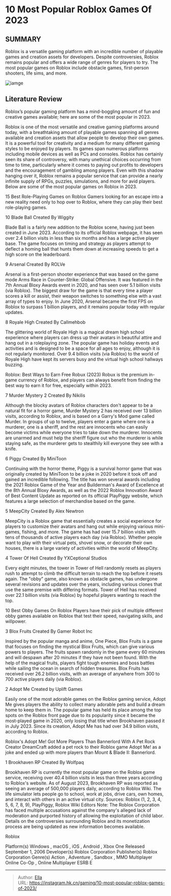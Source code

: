 # 10 Most Popular Roblox Games Of 2023


## SUMMARY 


Roblox
 is a versatile gaming platform with an incredible number of playable games and creation assets for developers. 
 Despite controversies, Roblox remains popular and offers a wide range of genres for players to try. 
 The most popular games on Roblox include obstacle games, first-person shooters, life sims, and more. 

![iamge](https://static1.srcdn.com/wordpress/wp-content/uploads/2023/12/roblox-games-in-2023-including-piggy-and-adopt-me.jpg)

## Literature Review

Roblox’s popular gaming platform has a mind-boggling amount of fun and creative games available; here are some of the most popular in 2023.




Roblox is one of the most versatile and creative gaming platforms around today, with a breathtaking amount of playable games spanning all genres available and creation assets that allow people to develop their own games. It is a powerful tool for creativity and a medium for many different gaming styles to be enjoyed by players. Its games span numerous platforms including mobile devices as well as PCs and consoles.
Roblox has certainly seen its share of controversy, with many unethical choices occurring from time to time, particularly where it comes to paying out profits to developers and the encouragement of gambling among players. Even with this shadow hanging over it, Roblox remains a popular service that can provide a nearly infinite supply of RPGs, puzzles, simulations, and more for avid players. Below are some of the most popular games on Roblox in 2023.
            
 
 15 Best Role-Playing Games on Roblox 
Gamers looking for an escape into a new reality need only to hop over to Roblox, where they can play their best role-playing games. 












 








 10  Blade Ball 
Created By Wiggity
        

Blade Ball is a fairly new addition to the Roblox scene, having just been created in June 2023. According to its official Roblox webpage, it has seen over 2.4 billion visits in less than six months and has a large active player base. The game focuses on timing and strategy as players attempt to deflect a homing ball that hunts them down at increasing speeds to get a high score on the leaderboard.





 9  Arsenal 
Created By ROLVe


 







Arsenal is a first-person shooter experience that was based on the game mode Arms Race in Counter-Strike: Global Offensive. It was featured in the 7th Annual Bloxy Awards event in 2020, and has seen over 5.1 billion visits (via Roblox). The biggest draw for the game is that every time a player scores a kill or assist, their weapon switches to something else with a vast array of types to enjoy. In June 2020, Arsenal became the first FPS on Roblox to surpass 1 billion players, and it remains popular today with regular updates.





 8  Royale High 
Created By Callmehbob
        

The glittering world of Royale High is a magical dream high school experience where players can dress up their avatars in beautiful attire and hang out in a roleplaying zone. The popular game has holiday events and activities and is designed to be a space for all ages to enjoy, although it is not regularly monitored. Over 9.4 billion visits (via Roblox) to the world of Royale High have kept its servers busy and the virtual high school hallways buzzing.
            
 
 Roblox: Best Ways to Earn Free Robux (2023) 
Robux is the premium in-game currency of Roblox, and players can always benefit from finding the best way to earn it for free, especially within 2023.








 7  Murder Mystery 2 
Created By Nikilis
        

Although the blocky avatars of Roblox characters don&#39;t appear to be a natural fit for a horror game, Murder Mystery 2 has received over 13 billion visits, according to Roblox, and is based on a Garry&#39;s Mod game called Murder. In groups of up to twelve, players enter a game where one is a murderer, one is a sheriff, and the rest are innocents who can easily become victims while everyone tries to take down the murderer. Innocents are unarmed and must help the sheriff figure out who the murderer is while staying safe, as the murderer gets to stealthily kill everyone they see with a knife.





 6  Piggy 
Created By MiniToon
        

Continuing with the horror theme, Piggy is a survival horror game that was originally created by MiniToon to be a joke in 2020 before it took off and gained an incredible following. The title has won several awards including the 2021 Roblox Game of the Year and Builderman&#39;s Award of Excellence at the 8th Annual Bloxy Awards, as well as the 2022 Roblox Innovation Award of Best Content Update as reported on its official PlayPiggy website, which features a large selection of merchandise based on the game.





 5  MeepCity 
Created By Alex Newtron
        

MeepCity is a Roblox game that essentially creates a social experience for players to customize their avatars and hang out while enjoying various mini-games, fishing, and more. The game has had over 15.7 billion visits with tens of thousands of active players each day (via Roblox). Whether people want to play with their virtual pets, shovel snow, or decorate their own houses, there is a large variety of activities within the world of MeepCity.





 4  Tower Of Hell 
Created By YXCeptional Studios


 







Every eight minutes, the tower in Tower of Hell randomly resets as players rush to attempt to climb the difficult terrain to reach the top before it resets again. The &#34;obby&#34; game, also known as obstacle games, has undergone several revisions and updates over the years, including various clones that use the same premise with differing formats. Tower of Hell has received over 22.1 billion visits (via Roblox) by hopeful players wanting to reach the top.
            
 
 10 Best Obby Games On Roblox 
Players have their pick of multiple different obby games available on Roblox that test their speed, navigating skills, and willpower. 








 3  Blox Fruits 
Created By Gamer Robot Inc
        

Inspired by the popular manga and anime, One Piece, Blox Fruits is a game that focuses on finding the mystical Blox Fruits, which can give various powers to players. The fruits spawn randomly in the game every 60 minutes and will despawn after 20 minutes if they have not been found. With the help of the magical fruits, players fight tough enemies and boss battles while sailing the ocean in search of hidden treasures. Blox Fruits has received over 26.2 billion visits, with an average of anywhere from 300 to 700 active players daily (via Roblox).





 2  Adopt Me 
Created by Uplift Games


 







Easily one of the most adorable games on the Roblox gaming service, Adopt Me gives players the ability to collect many adorable pets and build a dream home to keep them in. The popular game has held its place among the top spots on the Roblox front page due to its popularity since it became the most-played game in 2020, only losing that title when Brookhaven passed it in July 2023. Since its creation, Adopt Me has had over 34.9 billion visits, according to Roblox.
            
 
 Roblox&#39;s Adopt Me! Got More Players Than Bannerlord With A Pet Rock 
Creator DreamCraft added a pet rock to their Roblox game Adopt Me! as a joke and ended up with more players than Mount &amp; Blade II: Bannerlord.








 1  Brookhaven RP 
Created By Wolfpaq
        

Brookhaven RP is currently the most popular game on the Roblox game service, receiving over 40.4 billion visits in less than three years according to Roblox&#39;s website. As of August 2023, Brookhaven RP was reported as seeing an average of 500,000 players daily, according to Roblox Wiki. The life simulator lets people go to school, work at jobs, drive cars, own homes, and interact with others in an active virtual city.
Sources: Roblox (1, 2, 3, 4, 5, 6, 7, 8, 9), PlayPiggy, Roblox Wiki
Editors Note: The Roblox Corporation has faced multiple accusations against the company&#39;s alleged lack of moderation and purported history of allowing the exploitation of child labor. Details on the controversies surrounding Roblox and its monetization process are being updated as new information becomes available. 

        


  Roblox  


  Platform(s)    Windows , macOS , iOS , Android , Xbox One     Released    September 1, 2006     Developer(s)    Roblox Corporation     Publisher(s)    Roblox Corporation     Genre(s)    Action , Adventure , Sandbox , MMO     Multiplayer    Online Co-Op , Online Multiplayer     ESRB    E    



---

> Author: [Ella](https://instagram.hk.cn/)  
> URL: https://instagram.hk.cn/gaming/10-most-popular-roblox-games-of-2023/  

